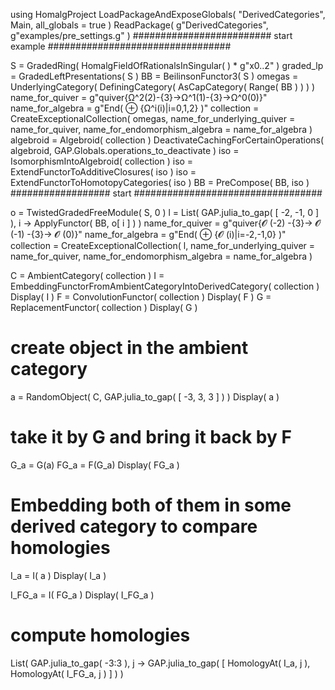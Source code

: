 using HomalgProject
LoadPackageAndExposeGlobals( "DerivedCategories", Main, all_globals = true )
ReadPackage( g"DerivedCategories", g"examples/pre_settings.g" )
######################### start example #################################

S = GradedRing( HomalgFieldOfRationalsInSingular( ) * g"x0..2" )
graded_lp = GradedLeftPresentations( S )
BB = BeilinsonFunctor3( S )
omegas = UnderlyingCategory( DefiningCategory( AsCapCategory( Range( BB ) ) ) )
name_for_quiver = g"quiver{Ω^2(2)-{3}->Ω^1(1)-{3}->Ω^0(0)}"
name_for_algebra = g"End( ⊕ {Ω^i(i)|i=0,1,2} )"
collection = CreateExceptionalCollection( omegas, name_for_underlying_quiver = name_for_quiver,
                                                    name_for_endomorphism_algebra = name_for_algebra )
algebroid = Algebroid( collection )
DeactivateCachingForCertainOperations( algebroid, GAP.Globals.operations_to_deactivate )
iso = IsomorphismIntoAlgebroid( collection )
iso = ExtendFunctorToAdditiveClosures( iso )
iso = ExtendFunctorToHomotopyCategories( iso )
BB = PreCompose( BB, iso )
################## start ##################################

o = TwistedGradedFreeModule( S, 0 )
l = List( GAP.julia_to_gap( [ -2, -1, 0 ] ), i -> ApplyFunctor( BB, o[ i ] ) )
name_for_quiver = g"quiver{𝓞 (-2) -{3}-> 𝓞 (-1) -{3}-> 𝓞 (0)}"
name_for_algebra = g"End( ⊕ {𝓞 (i)|i=-2,-1,0} )"
collection = CreateExceptionalCollection( l, name_for_underlying_quiver = name_for_quiver,
                                              name_for_endomorphism_algebra = name_for_algebra )

C = AmbientCategory( collection )
I = EmbeddingFunctorFromAmbientCategoryIntoDerivedCategory( collection )
Display( I )
F = ConvolutionFunctor( collection )
Display( F )
G = ReplacementFunctor( collection )
Display( G )


# create object in the ambient category
a = RandomObject( C, GAP.julia_to_gap( [ -3, 3, 3 ] ) )
Display( a )

# take it by G and bring it back by F
G_a = G(a)
FG_a = F(G_a)
Display( FG_a )

# Embedding both of them in some derived category to compare homologies
I_a = I( a )
Display( I_a )

I_FG_a = I( FG_a )
Display( I_FG_a )

# compute homologies
List( GAP.julia_to_gap( -3:3 ), j -> GAP.julia_to_gap( [ HomologyAt( I_a, j ), HomologyAt( I_FG_a, j ) ] ) )

